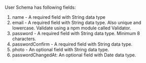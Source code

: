 User Schema has following fields:
1. name - A required field with String data type
2. email - A required field with String data type. Also unique and lowercase. Validate using a 
npm module called Validator.
3. password - A required field with String data type. Minimum 8 characters.
4. passwordConfirm - A required field with String data type.
5. photo - An optional field with String data type.
6. passwordChangedAt: An optional field with Date data type.